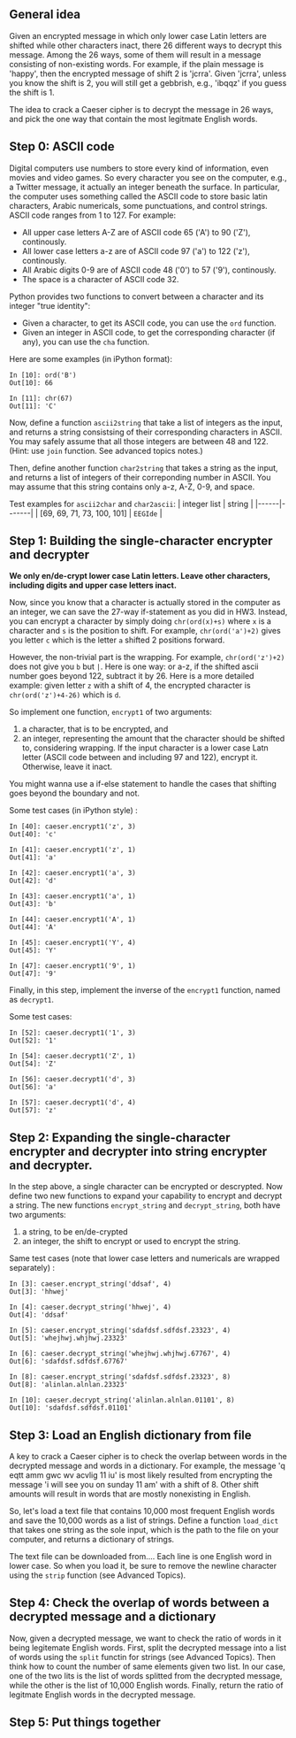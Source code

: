 
## General idea
Given an encrypted message in which only lower case Latin letters are shifted while other characters inact, there 26 different ways to decrypt this message. 
Among the 26 ways, some of them will result in a message consisting of non-existing words. 
For example, if the plain message is 'happy', then the encrypted message of shift 2 is 'jcrra'. 
Given 'jcrra', unless you know the shift is 2, you will still get a gebbrish, e.g., 'ibqqz' if you guess the shift is 1. 

The idea to crack a Caeser cipher is to decrypt the message in 26 ways, and pick the one way that contain the most legitmate English words. 

## Step 0: ASCII code

Digital computers use numbers to store every kind of information, even movies and video games.
So every character you see on the computer, e.g., a Twitter message, it actually an integer beneath the surface. 
In particular, the computer uses something called the ASCII code to store basic latin characters, Arabic numericals, some punctuations, and control strings.
ASCII code ranges from 1 to 127. 
For example:
* All upper case letters A-Z are of ASCII code 65 ('A') to 90 ('Z'), continously.
* All lower case letters a-z are of ASCII code 97 ('a') to 122 ('z'), continously.
* All Arabic digits 0-9 are of ASCII code 48 ('0') to 57 ('9'), continously.
* The space is a character of ASCII code 32.   

Python provides two functions to convert between a character and its integer "true identity":
* Given a character, to get its ASCII code, you can use the `ord` function. 
* Given an integer in ASCII code, to get the corresponding character (if any), you can use the `cha` function. 

Here are some examples (in iPython format): 
```
In [10]: ord('B')
Out[10]: 66

In [11]: chr(67)
Out[11]: 'C'
```

Now, define a function `ascii2string` that take a list of integers as the input, 
and returns a string consistsing of their corresponding characters in ASCII. 
You may safely assume that all those integers are between 48 and 122.  
(Hint: use `join` function. See advanced topics notes.)

Then, define another function `char2string` that takes a string as the input, 
and returns a list of integers of their correponding number in ASCII. 
You may assume that this string contains only a-z, A-Z, 0-9, and space. 

Test examples for `ascii2char` and `char2ascii`: 
| integer list | string |
|------|-------|
| [69, 69, 71, 73, 100, 101] | `EEGIde`  |


## Step 1: Building the single-character encrypter and decrypter

**We only en/de-crypt lower case Latin letters. Leave other characters, including digits and upper case letters inact.**

Now, since you know that a character is actually stored in the computer as an integer, we can save the 27-way if-statement 
as you did in HW3. 
Instead, you can encrypt a character by simply doing `chr(ord(x)+s)` where `x` is a character and `s` is the position to shift. 
For example, `chr(ord('a')+2)` gives you letter `c` which is the letter `a` shifted 2 positions forward. 

However, the non-trivial part is the wrapping. For example, `chr(ord('z')+2)` does not give you `b` but `|`. 
Here is one way: or a-z, if the shifted ascii number goes beyond 122, subtract it by 26. 
Here is a more detailed example: given letter `z` with a shift of 4, the encrypted character is `chr(ord('z')+4-26)` which is `d`.

So implement one function, `encrypt1` of two arguments:
1. a character, that is to be encrypted, and
2. an integer, representing the amount that the character should be shifted to, considering wrapping. 
If the input character is a lower case Latn letter (ASCII code between and including 97 and 122), encrypt it. Otherwise, leave it inact.

You might wanna use a if-else statement to handle the cases that shifting goes beyond the boundary and not. 

Some test cases (in iPython style) : 
```
In [40]: caeser.encrypt1('z', 3)
Out[40]: 'c'

In [41]: caeser.encrypt1('z', 1)
Out[41]: 'a'

In [42]: caeser.encrypt1('a', 3)
Out[42]: 'd'

In [43]: caeser.encrypt1('a', 1)
Out[43]: 'b'

In [44]: caeser.encrypt1('A', 1)
Out[44]: 'A'

In [45]: caeser.encrypt1('Y', 4)
Out[45]: 'Y'

In [47]: caeser.encrypt1('9', 1)
Out[47]: '9'

```

Finally, in this step, implement the inverse of the `encrypt1` function, named as `decrypt1`. 

Some test cases:
```
In [52]: caeser.decrypt1('1', 3)
Out[52]: '1'

In [54]: caeser.decrypt1('Z', 1)
Out[54]: 'Z'

In [56]: caeser.decrypt1('d', 3)
Out[56]: 'a'

In [57]: caeser.decrypt1('d', 4)
Out[57]: 'z'

```


## Step 2: Expanding the single-character encrypter and decrypter into string encrypter and decrypter. 
 
In the step above, a single character can be encrypted or descrypted. 
Now define two new functions to expand your capability to encrypt and decrypt a string. 
The new functions `encrypt_string` and `decrypt_string`, both have two arguments:
1. a string, to be en/de-crypted
2. an integer, the shift to encrypt or used to encrypt the string. 

Same test cases (note that lower case letters and numericals are wrapped separately) :
```
In [3]: caeser.encrypt_string('ddsaf', 4)
Out[3]: 'hhwej'

In [4]: caeser.decrypt_string('hhwej', 4)
Out[4]: 'ddsaf'

In [5]: caeser.encrypt_string('sdafdsf.sdfdsf.23323', 4)
Out[5]: 'whejhwj.whjhwj.23323'

In [6]: caeser.decrypt_string('whejhwj.whjhwj.67767', 4)
Out[6]: 'sdafdsf.sdfdsf.67767'

In [8]: caeser.encrypt_string('sdafdsf.sdfdsf.23323', 8)
Out[8]: 'alinlan.alnlan.23323'

In [10]: caeser.decrypt_string('alinlan.alnlan.01101', 8)
Out[10]: 'sdafdsf.sdfdsf.01101'
```

## Step 3: Load an English dictionary from file

A key to crack a Caeser cipher is to check the overlap between words in the decrypted message and words in a dictionary. 
For example, the message 'q eqtt amm gwc wv acvlig 11 iu' is most likely resulted from encrypting the message 'i will see you on sunday 11 am' with a shift of 8. Other shift amounts will result in words that are mostly nonexisting in English. 

So, let's load a text file that contains 10,000 most frequent English words and save the 10,000 words as a list of strings. 
Define a function `load_dict` that takes one string as the sole input, which is the path to the file on your computer, and returns a dictionary of strings. 

The text file can be downloaded from.... 
Each line is one English word in lower case. So when you load it, be sure to remove the newline character using the `strip` function (see Advanced Topics). 

## Step 4: Check the overlap of words between a decrypted message and a dictionary

Now, given a decrypted message, we want to check the ratio of  words in it being legitemate  English words. 
First, split the decrypted message into a list of words using the `split` functin for strings (see Advanced Topics). 
Then think how to count the number of same elements given two list. In our case, one of the two lits is  the list of words splitted from the decrypted message, while the other is the list of 10,000 English words. 
Finally, return the ratio of legitmate English words in the decrypted message. 

## Step 5: Put things together 

